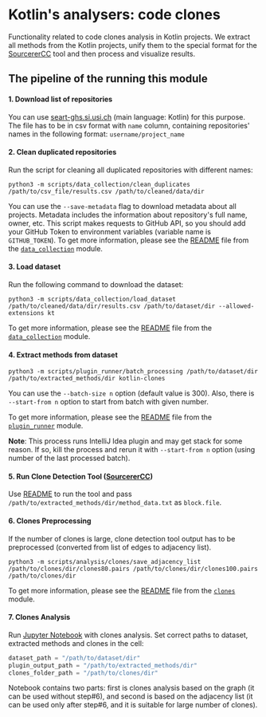 # Kotlin's analysers: code clones

Functionality related to code clones analysis in Kotlin projects.
We extract all methods from the Kotlin projects, 
unify them to the special format for the [SourcererCC](https://github.com/Mondego/SourcererCC) tool 
and then process and visualize results.

## The pipeline of the running this module

#### 1. Download list of repositories
   
You can use [seart-ghs.si.usi.ch]( https://seart-ghs.si.usi.ch/) (main language: Kotlin) for this purpose.
The file has to be in csv format with ```name``` column, 
containing repositories' names in the following format: ```username/project_name``` 

#### 2. Clean duplicated repositories

Run the script for cleaning all duplicated repositories with different names: 
``` shell script
python3 -m scripts/data_collection/clean_duplicates /path/to/csv_file/results.csv /path/to/cleaned/data/dir
```
   You can use the ```--save-metadata``` flag to download metadata about all projects. 
   Metadata includes the information about repository's full name, owner, etc.
   This script makes requests to GitHub API, 
   so you should add your GitHub Token to environment variables 
   (variable name is ```GITHUB_TOKEN```).
   To get more information, please see the [README](../../../../../../../../../../scripts/data_collection/README.md)
   file from the [`data_collection`](../../../../../../../../../../scripts/data_collection) module.

#### 3. Load dataset 

Run the following command to download the dataset:

``` 
python3 -m scripts/data_collection/load_dataset /path/to/cleaned/data/dir/results.csv /path/to/dataset/dir --allowed-extensions kt
```

To get more information, please see the [README](../../../../../../../../../../scripts/data_collection/README.md)
file from the [`data_collection`](../../../../../../../../../../scripts/data_collection) module.

#### 4. Extract methods from dataset

``` 
python3 -m scripts/plugin_runner/batch_processing /path/to/dataset/dir /path/to/extracted_methods/dir kotlin-clones
```

You can use the ```--batch-size n``` option (default value is 300). 
Also, there is ```--start-from n``` option to start from batch with given number.

To get more information, please see the [README](../../../../../../../../../../scripts/plugin_runner/README.md)
file from the [`plugin_runner`](../../../../../../../../../../scripts/plugin_runner) module.

**Note**: This process runs IntelliJ Idea plugin and may get stack for some reason. 
If so, kill the process and rerun it with ```--start-from n``` option (using number of the last processed batch).


#### 5. Run Clone Detection Tool ([SourcererCC](https://github.com/Mondego/SourcererCC))

Use [README](https://github.com/Mondego/SourcererCC#run-sourcerercc) to run the tool 
and pass ```/path/to/extracted_methods/dir/method_data.txt``` as ```block.file```.

#### 6. Clones Preprocessing 

If the number of clones is large, clone detection tool output has to be preprocessed 
(converted from list of edges to adjacency list).

``` 
python3 -m scripts/analysis/clones/save_adjacency_list  /path/to/clones/dir/clones80.pairs /path/to/clones/dir/clones100.pairs /path/to/clones/dir
```

To get more information, please see the [README](../../../../../../../../../../scripts/analysis/clones/README.md)
file from the [`clones`](../../../../../../../../../../scripts/analysis/clones) module.

#### 7. Clones Analysis

Run [Jupyter Notebook](../../../../../../../../../../scripts/analysis/clones/clones_analysis.ipynb) with clones analysis.
Set correct paths to dataset, extracted methods and clones in the cell:
```python
dataset_path = "/path/to/dataset/dir"
plugin_output_path = "/path/to/extracted_methods/dir"
clones_folder_path = "/path/to/clones/dir"
```
Notebook contains two parts: first is clones analysis based on the graph (it can be used without step#6), 
and second is based on the adjacency list (it can be used only after step#6,
and it is suitable for large number of clones).
